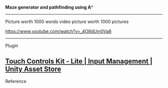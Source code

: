 **Maze generator and pathfinding using A***

---

Picture worth 1000 words
video picture worth 1000 pictures

https://www.youtube.com/watch?v=_4O8dUm0Va8

---
Plugin

[Touch Controls Kit - Lite | Input Management | Unity Asset Store](https://assetstore.unity.com/packages/tools/input-management/touch-controls-kit-lite-41395)
---
Reference
